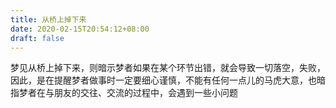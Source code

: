 ```yaml
---
title: 从桥上掉下来
date: 2020-02-15T20:54:12+08:00
draft: false
---
```


梦见从桥上掉下来，则暗示梦者如果在某个环节出错，就会导致一切落空，失败，因此，是在提醒梦者做事时一定要细心谨慎，不能有任何一点儿的马虎大意，也暗指梦者在与朋友的交往、交流的过程中，会遇到一些小问题